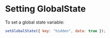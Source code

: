 # Setting GlobalState

To set a global state variable:

```js
setGlobalState({ key: "hidden", data: true });
```